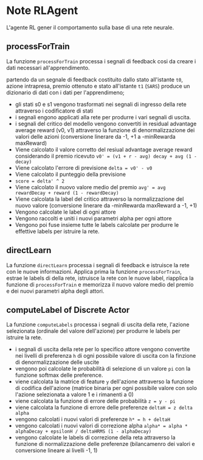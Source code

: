 # Note RLAgent

L'agente RL gener il comportamento sulla base di una rete neurale.

## processForTrain

La funzione `processForTrain` processa i segnali di feedback cosi da creare
i dati necessari all'apprendimento.

partendo da un segnale di feedback costituito dallo stato all'istante `t0`,
azione intrapresa, premio ottenuto e stato all'istante `t1` (`SARS`)
produce un dizionario di dati con i dati per l'apprendimeno;

- gli stati s0 e s1 vengono trasformati nei segnali di ingresso della rete attraverso i codificatore di stati
- i segnali engono applicati alla rete per produrre i vari segnali di uscita.
- i segnali del critico del modello vengono convertiti in residual advantage average reward (v0, v1)
  attraverso la funzione di denormalizzazione
  dei valori delle azioni (conversione linerare da -1, +1 a -minRewarda maxReward)
- Viene calcolato il valore corretto del resiual advantage average reward considerando il premio ricevuto
  `v0' = (v1 + r - avg) decay + avg (1 - decay)`
- Viene calcolato l'errore di previsione
  `delta = v0' - v0`
- Viene calcolato il punteggio della previsione
- `score = delta' ^ 2`
- Viene calcolato il nuovo valore medio del premio
  `avg' = avg rewardDecay + reward (1 - rewardDecay)`
- Viene calcolata la label del critico attraverso la normalizzazione del nuovo valore
  (conversione linerare da -minRewarda maxReward a -1, +1)
- Vengono calcolate le label di ogni attore
- Vengono raccolti e uniti i nuovi parametri alpha per ogni attore
- Vengono poi fuse insieme tutte le labels calcolate per produrre le effettive
  labels per istruire la rete.

## directLearn

La funzione `directLearn` processa i segnali di feedback e istruisce la rete
con le nuove informazioni.
Applica prima la funzione `processForTrain`, estrae le labels di della rete,
istruisce la rete con le nuove label, riapplica la funzione di `processForTrain`
e memorizza il nuovo valore medio del premio e dei nuovi parametri alpha degli attori.

## computeLabel of Discrete Actor

La funzione `computeLabels` processa i segnali di uscita della rete,
l'azione selezionata (ordinale del valore dell'azione) per produrre le labels per istruire la rete.

- i segnali di uscita della rete per lo specifico attore vengono convertite nei livelli di preferenza
  `h` di ogni possibile valore di uscita con la finzione di denormalizzazione delle uscite
- vengono poi calcolate le probabilità di selezione di un valore `pi` con la funzione softmax delle preference.
- viene calcolata la matrice di feature `y` dell'azione attraverso la funzione di codifica dell'azione
  (matrice binaria per ogni possibile valore con solo l'azione selezionata a valore 1 e i rimanenti a 0)
- viene calcolata la funzione di errore delle probabilità `z = y - pi`
- viene calcolata la funzione di errore delle preferenze `deltaH = z delta alpha`
- vengono calcolati i nuovi valori di preferenze `h* = h + deltaH`
- vengono calcolati i nuovi valori di correzione
  alpha `alpha* = alpha * alphaDecay + epsilonH / deltaHRMS (1 - alphaDecay)`
- vengono calcolate le labels di correzione della reta attraverso la
  funzione di normalizzazione delle preferenze (bilancamenro dei valori e conversione lineare ai livelli -1, 1)



